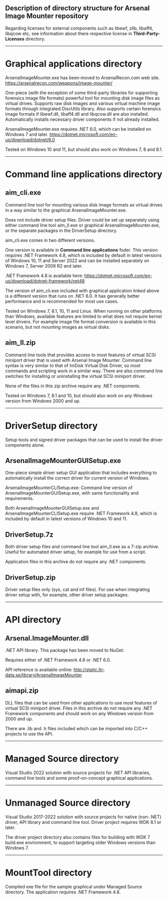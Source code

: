 Description of directory structure for Arsenal Image Mounter repository
-----------------------------------------------------------------------

Regarding licenses for external components such as libewf, zlib, libaff4,
libqcow etc, see information about there respective license in
<b>Third-Party-Licenses</b> directory.



--------------------------------
Graphical applications directory
================================

ArsenalImageMounter.exe has been moved to ArsenalRecon.com web site.
https://arsenalrecon.com/weapons/image-mounter/

One-piece (with the exception of some third-party libraries for supporting
forensics image file formats) powerful tool for mounting disk image files as
virtual drives. Supports raw disk images and various virtual machine image
formats through integrated DiscUtils library. Also supports certain forensics
image formats if libewf.dll, libaff4.dll and libqcow.dll are also installed.
Automatically installs necessary driver components if not already installed.

ArsenalImageMounter.exe requires .NET 6.0, which can be installed on Windows 7
and later.
https://dotnet.microsoft.com/en-us/download/dotnet/6.0

Tested on Windows 10 and 11, but should also work on Windows 7, 8 and 8.1.


-----------------------------------
Command line applications directory
===================================

aim_cli.exe
-----------

Command line tool for mounting various disk image formats as virtual drives in
a way similar to the graphical ArsenalImageMounter.exe.

Does not include driver setup files. Driver could be set up separately using
either command line tool aim_ll.exe or graphical ArsenalImageMounter.exe, or
the separate packages in the DriverSetup directory.

aim_cli.exe comes in two different versions.

One version is available in <b>Command line applications</b> foder. This
version requires .NET Framework 4.8, which is included by default in latest
versions of Windows 10, 11 and Server 2022 and can be installed separately on
Windows 7, Server 2008 R2 and later.

.NET Framework 4.8 is available here:
https://dotnet.microsoft.com/en-us/download/dotnet-framework/net48

The version of aim_cli.exe included with graphical application linked above is
a different version that runs on .NET 6.0. It has generally better performance
and is recommended for most use cases.

Tested on Windows 7, 8.1, 10, 11 and Linux. When running on other platforms
than Windows, available features are limited to what does not require kernel
level drivers. For example image file format conversion is available in this
scenario, but not mounting images as virtual disks.


aim_ll.zip
----------
Command line tools that provides access to most features of virtual SCSI
miniport driver that is used with Arsenal Image Mounter. Command line syntax
is very similar to that of ImDisk Virtual Disk Driver, so most commands and
scripting work in a similar way. There are also command line switches for
installing or uninstalling the virtual SCSI miniport driver.

None of the files in this zip archive require any .NET components.

Tested on Windows 7, 8.1 and 10, but should also work on any Windows version
from Windows 2000 and up.


---------------------
DriverSetup directory
=====================

Setup tools and signed driver packages that can be used to install the driver
components alone.


ArsenalImageMounterGUISetup.exe
-------------------------------
One-piece simple driver setup GUI application that includes everything to
automatically install the correct driver for current version of Windows.

ArsenalImageMounterCLISetup.exe:
Command line version of ArsenalImageMounterGUISetup.exe, with same
functionality and requirements.


Both ArsenalImageMounterGUISetup.exe and ArsenalImageMounterCLISetup.exe
require .NET Framework 4.8, which is included by default in latest versions of
Windows 10 and 11.


DriverSetup.7z
--------------
Both driver setup files and command line tool aim_ll.exe as a 7-zip archive.
Useful for automated driver setup, for example for use from a script.

Application files in this archive do not require any .NET components.


DriverSetup.zip
---------------
Driver setup files only (sys, cat and inf files). For use when integrating
driver setup with, for example, other driver setup packages.


-------------
API directory
=============

Arsenal.ImageMounter.dll
------------------------
.NET API library. This package has been moved to NuGet:

Requires either of .NET Framework 4.8 or .NET 6.0.

API reference is available online:
http://static.ltr-data.se/library/ArsenalImageMounter

aimapi.zip
----------
DLL files that can be used from other applications to use most features of
virtual SCSI miniport driver. Files in this archive do not require any .NET
Framework components and should work on any Windows version from 2000 and up.

There are .lib and .h files included which can be imported into C/C++ projects
to use the API.


------------------------
Managed Source directory
========================

Visual Studio 2022 solution with source projects for .NET API libraries,
command line tools and some proof-on-concept graphical applications.


--------------------------
Unmanaged Source directory
==========================

Visual Studio 2017-2022 solution with source projects for native (non-.NET)
driver, API library and command line tool. Driver project requires WDK 8.1 or
later.

The driver project directory also contains files for building with WDK 7
build.exe environment, to support targeting older Windows versions than
Windows 7.


-------------------
MountTool directory
===================

Compiled exe file for the sample graphical under Managed Source directory.
The application requires .NET Framework 4.8.

